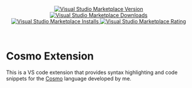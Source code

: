 
<p>
  <p align="center">
    <a href="https://marketplace.visualstudio.com/items?itemName=cosmo.vscode-cosmo">
      <img alt="Visual Studio Marketplace Version" src="https://img.shields.io/visual-studio-marketplace/v/cosmo.vscode-cosmo?label=Visual%20Studio%20Marketplace" />
    </a>
    <a href="https://marketplace.visualstudio.com/items?itemName=cosmo.vscode-cosmo">
      <img alt="Visual Studio Marketplace Downloads" src="https://img.shields.io/visual-studio-marketplace/d/cosmo.vscode-cosmo" />
    </a>
    <a href="https://marketplace.visualstudio.com/items?itemName=cosmo.vscode-cosmo">
      <img alt="Visual Studio Marketplace Installs" src="https://img.shields.io/visual-studio-marketplace/i/cosmo.vscode-cosmo" />
    </a>
    <a href="https://marketplace.visualstudio.com/items?itemName=cosmo.vscode-cosmo">
      <img alt="Visual Studio Marketplace Rating" src="https://img.shields.io/visual-studio-marketplace/r/cosmo.vscode-cosmo">
    </a>
	</p>
</p>
<br>

# Cosmo Extension

This is a VS code extension that provides syntax highlighting and code snippets for the [Cosmo](https://github.com/R-unic/cosmo) language developed by me.